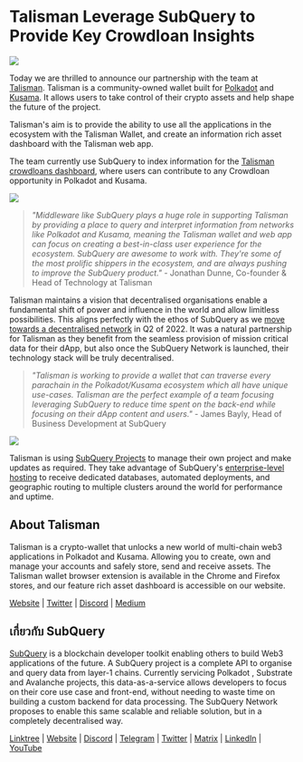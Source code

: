 # Talisman Leverage SubQuery to Provide Key Crowdloan Insights

![](https://miro.medium.com/max/1400/0*fQu0UQVmjAnTcJe8)

Today we are thrilled to announce our partnership with the team at [Talisman](https://talisman.xyz/). Talisman is a community-owned wallet built for [Polkadot](https://polkadot.network/) and [Kusama](https://kusama.network/). It allows users to take control of their crypto assets and help shape the future of the project.

Talisman's aim is to provide the ability to use all the applications in the ecosystem with the Talisman Wallet, and create an information rich asset dashboard with the Talisman web app.

The team currently use SubQuery to index information for the [Talisman crowdloans dashboard](https://app.talisman.xyz/crowdloans), where users can contribute to any Crowdloan opportunity in Polkadot and Kusama.

![](https://miro.medium.com/max/1400/0*WV0MLOXx542fT5VM)

> _"Middleware like SubQuery plays a huge role in supporting Talisman by providing a place to query and interpret information from networks like Polkadot and Kusama, meaning the Talisman wallet and web app can focus on creating a best-in-class user experience for the ecosystem. SubQuery are awesome to work with. They're some of the most prolific shippers in the ecosystem, and are always pushing to improve the SubQuery product."_ - Jonathan Dunne, Co-founder & Head of Technology at Talisman

Talisman maintains a vision that decentralised organisations enable a fundamental shift of power and influence in the world and allow limitless possibilities. This aligns perfectly with the ethos of SubQuery as we [move towards a decentralised network](../blogs/20211029-roadmap-october.md) in Q2 of 2022. It was a natural partnership for Talisman as they benefit from the seamless provision of mission critical data for their dApp, but also once the SubQuery Network is launched, their technology stack will be truly decentralised.

> _"Talisman is working to provide a wallet that can traverse every parachain in the Polkadot/Kusama ecosystem which all have unique use-cases. Talisman are the perfect example of a team focusing leveraging SubQuery to reduce time spent on the back-end while focusing on their dApp content and users."_ - James Bayly, Head of Business Development at SubQuery

![](https://miro.medium.com/max/1400/0*-04uwnfs1UlGFsH5)

Talisman is using [SubQuery Projects](https://project.subquery.network/) to manage their own project and make updates as required. They take advantage of SubQuery's [enterprise-level hosting](../blogs/20211228-enterprise-hosted.md) to receive dedicated databases, automated deployments, and geographic routing to multiple clusters around the world for performance and uptime.

## About Talisman

Talisman is a crypto-wallet that unlocks a new world of multi-chain web3 applications in Polkadot and Kusama. Allowing you to create, own and manage your accounts and safely store, send and receive assets. The Talisman wallet browser extension is available in the Chrome and Firefox stores, and our feature rich asset dashboard is accessible on our website.

[Website](https://talisman.xyz/) | [Twitter](https://twitter.com/wearetalisman) | [Discord](https://discord.gg/talisman) | [](https://www.youtube.com/channel/UC5XYLzQ1G077kUb7guZEMdA) [Medium](https://medium.com/we-are-talisman)

## เกี่ยวกับ SubQuery

[SubQuery](https://subquery.network) is a blockchain developer toolkit enabling others to build Web3 applications of the future. A SubQuery project is a complete API to organise and query data from layer-1 chains. Currently servicing Polkadot , Substrate and Avalanche projects, this data-as-a-service allows developers to focus on their core use case and front-end, without needing to waste time on building a custom backend for data processing. The SubQuery Network proposes to enable this same scalable and reliable solution, but in a completely decentralised way.

​​[Linktree](https://linktr.ee/subquerynetwork) | [Website](https://subquery.network/) | [Discord](https://discord.com/invite/78zg8aBSMG) | [Telegram](https://t.me/subquerynetwork) | [Twitter](https://twitter.com/subquerynetwork) | [Matrix](https://matrix.to/#/#subquery:matrix.org) | [LinkedIn](https://www.linkedin.com/company/subquery) | [YouTube](https://www.youtube.com/channel/UCi1a6NUUjegcLHDFLr7CqLw)
